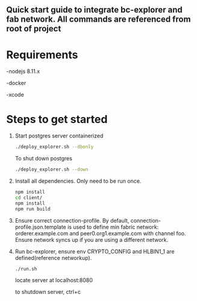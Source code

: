 ## Quick start guide to integrate bc-explorer and fab network. All commands are referenced from root of project

# Requirements

-nodejs 8.11.x

-docker

-xcode

# Steps to get started

1. Start postgres server containerized

    ```bash
    ./deploy_explorer.sh --dbonly
    ```
    To shut down postgres
    
    ```bash
    ./deploy_explorer.sh --down
    ```
    
2.  Install all dependencies. Only need to be run once.

    ```bash
    npm install
    cd client/
    npm install
    npm run build
    ```
    
3.  Ensure correct connection-profile. By default, connection-profile.json.template is used to define min fabric network: orderer.example.com and peer0.org1.example.com with channel foo. Ensure network syncs up if you are using a different network.

4.  Run bc-explorer, ensure env CRYPTO_CONFIG and HLBIN1_1 are defined(reference networkup).

    ```bash
    ./run.sh
    ```
    
    locate server at localhost:8080
    
    to shutdown server, ctrl+c
